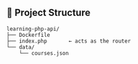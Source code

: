 ## 📁 Project Structure

```text
learning-php-api/
├── Dockerfile
├── index.php       ← acts as the router
└── data/
    └── courses.json
